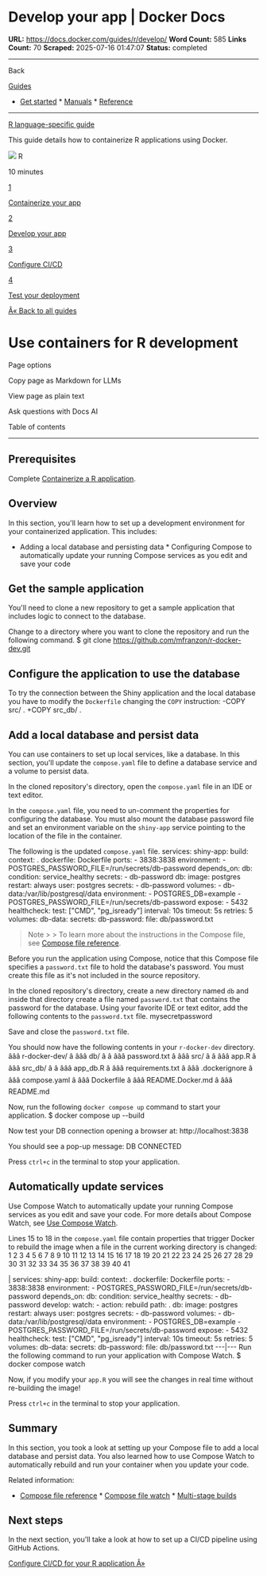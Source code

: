 # Develop your app | Docker Docs

**URL:** https://docs.docker.com/guides/r/develop/
**Word Count:** 585
**Links Count:** 70
**Scraped:** 2025-07-16 01:47:07
**Status:** completed

---

Back

[Guides](https://docs.docker.com/guides/)

  * [Get started](https://docs.docker.com/get-started/)   * [Manuals](https://docs.docker.com/manuals/)   * [Reference](https://docs.docker.com/reference/)

* * *

[R language-specific guide](https://docs.docker.com/guides/r/)

This guide details how to containerize R applications using Docker.

![](https://cdn.jsdelivr.net/gh/devicons/devicon@latest/icons/r/r-original.svg) R

10 minutes

[1](https://docs.docker.com/guides/r/containerize/)

[Containerize your app](https://docs.docker.com/guides/r/containerize/)

[2](https://docs.docker.com/guides/r/develop/)

[Develop your app](https://docs.docker.com/guides/r/develop/)

[3](https://docs.docker.com/guides/r/configure-ci-cd/)

[Configure CI/CD](https://docs.docker.com/guides/r/configure-ci-cd/)

[4](https://docs.docker.com/guides/r/deploy/)

[Test your deployment](https://docs.docker.com/guides/r/deploy/)

[Â« Back to all guides](https://docs.docker.com/guides/)

# Use containers for R development

Page options

Copy page as Markdown for LLMs

View page as plain text

Ask questions with Docs AI

Table of contents

* * *

## Prerequisites

Complete [Containerize a R application](https://docs.docker.com/guides/r/containerize/).

## Overview

In this section, you'll learn how to set up a development environment for your containerized application. This includes:

  * Adding a local database and persisting data   * Configuring Compose to automatically update your running Compose services as you edit and save your code

## Get the sample application

You'll need to clone a new repository to get a sample application that includes logic to connect to the database.

Change to a directory where you want to clone the repository and run the following command.               $ git clone https://github.com/mfranzon/r-docker-dev.git     

## Configure the application to use the database

To try the connection between the Shiny application and the local database you have to modify the `Dockerfile` changing the `COPY` instruction:               -COPY src/ .     +COPY src_db/ .     

## Add a local database and persist data

You can use containers to set up local services, like a database. In this section, you'll update the `compose.yaml` file to define a database service and a volume to persist data.

In the cloned repository's directory, open the `compose.yaml` file in an IDE or text editor.

In the `compose.yaml` file, you need to un-comment the properties for configuring the database. You must also mount the database password file and set an environment variable on the `shiny-app` service pointing to the location of the file in the container.

The following is the updated `compose.yaml` file.               services:       shiny-app:         build:           context: .           dockerfile: Dockerfile         ports:           - 3838:3838         environment:           - POSTGRES_PASSWORD_FILE=/run/secrets/db-password         depends_on:           db:             condition: service_healthy         secrets:           - db-password       db:         image: postgres         restart: always         user: postgres         secrets:           - db-password         volumes:           - db-data:/var/lib/postgresql/data         environment:           - POSTGRES_DB=example           - POSTGRES_PASSWORD_FILE=/run/secrets/db-password         expose:           - 5432         healthcheck:           test: ["CMD", "pg_isready"]           interval: 10s           timeout: 5s           retries: 5     volumes:       db-data:     secrets:       db-password:         file: db/password.txt

> Note >  > To learn more about the instructions in the Compose file, see [Compose file reference](https://docs.docker.com/reference/compose-file/).

Before you run the application using Compose, notice that this Compose file specifies a `password.txt` file to hold the database's password. You must create this file as it's not included in the source repository.

In the cloned repository's directory, create a new directory named `db` and inside that directory create a file named `password.txt` that contains the password for the database. Using your favorite IDE or text editor, add the following contents to the `password.txt` file.               mysecretpassword

Save and close the `password.txt` file.

You should now have the following contents in your `r-docker-dev` directory.               âââ r-docker-dev/     â âââ db/     â â âââ password.txt     â âââ src/     â â âââ app.R     â âââ src_db/     â â âââ app_db.R     â âââ requirements.txt     â âââ .dockerignore     â âââ compose.yaml     â âââ Dockerfile     â âââ README.Docker.md     â âââ README.md

Now, run the following `docker compose up` command to start your application.               $ docker compose up --build     

Now test your DB connection opening a browser at:               http://localhost:3838     

You should see a pop-up message:               DB CONNECTED

Press `ctrl+c` in the terminal to stop your application.

## Automatically update services

Use Compose Watch to automatically update your running Compose services as you edit and save your code. For more details about Compose Watch, see [Use Compose Watch](https://docs.docker.com/compose/how-tos/file-watch/).

Lines 15 to 18 in the `compose.yaml` file contain properties that trigger Docker to rebuild the image when a file in the current working directory is changed:                1      2      3      4      5      6      7      8      9     10     11     12     13     14     15     16     17     18     19     20     21     22     23     24     25     26     27     28     29     30     31     32     33     34     35     36     37     38     39     40     41     

|                services:       shiny-app:         build:           context: .           dockerfile: Dockerfile         ports:           - 3838:3838         environment:           - POSTGRES_PASSWORD_FILE=/run/secrets/db-password         depends_on:           db:             condition: service_healthy         secrets:           - db-password         develop:           watch:             - action: rebuild               path: .       db:         image: postgres         restart: always         user: postgres         secrets:           - db-password         volumes:           - db-data:/var/lib/postgresql/data         environment:           - POSTGRES_DB=example           - POSTGRES_PASSWORD_FILE=/run/secrets/db-password         expose:           - 5432         healthcheck:           test: ["CMD", "pg_isready"]           interval: 10s           timeout: 5s           retries: 5     volumes:       db-data:     secrets:       db-password:         file: db/password.txt      ---|---      Run the following command to run your application with Compose Watch.               $ docker compose watch     

Now, if you modify your `app.R` you will see the changes in real time without re-building the image\!

Press `ctrl+c` in the terminal to stop your application.

## Summary

In this section, you took a look at setting up your Compose file to add a local database and persist data. You also learned how to use Compose Watch to automatically rebuild and run your container when you update your code.

Related information:

  * [Compose file reference](https://docs.docker.com/reference/compose-file/)   * [Compose file watch](https://docs.docker.com/compose/how-tos/file-watch/)   * [Multi-stage builds](https://docs.docker.com/build/building/multi-stage/)

## Next steps

In the next section, you'll take a look at how to set up a CI/CD pipeline using GitHub Actions.

[Configure CI/CD for your R application Â»](https://docs.docker.com/guides/r/configure-ci-cd/)